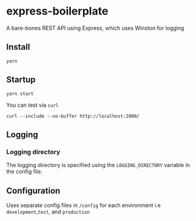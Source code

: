 # express-boilerplate

A bare-bones REST API using Express, which uses Winston for logging

## Install

`yarn`

## Startup

`yarn start`

You can test via `curl`

`curl --include --no-buffer http://localhost:2000/`

## Logging

### Logging directory

The logging directory is specified using the `LOGGING_DIRECTORY` variable in the config file.

## Configuration

Uses separate config files in `/config` for each environment i.e `development`,`test`, and `production`
